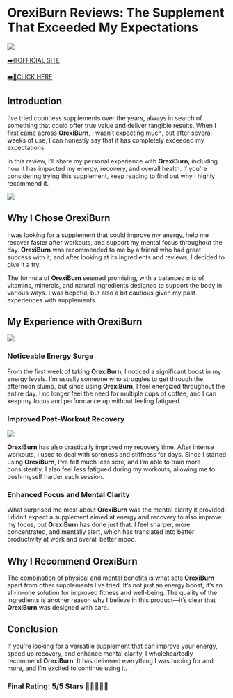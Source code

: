 # **OrexiBurn Reviews**: The Supplement That Exceeded My Expectations

[![](https://static.vecteezy.com/system/resources/thumbnails/019/896/014/small/buy-now-gradient-button-with-cart-symbol-buy-now-illustration-png.png)](https://edetoop.top/lander/sugarpreland-1/orexinurn.html) 

[➡️🌐OFFICIAL SITE](https://edetoop.top/lander/sugarpreland-1/orexinurn.html) 

[➡️🔗CLICK HERE](https://edetoop.top/lander/sugarpreland-1/orexinurn.html) 


## Introduction

I’ve tried countless supplements over the years, always in search of something that could offer true value and deliver tangible results. When I first came across **OrexiBurn**, I wasn’t expecting much, but after several weeks of use, I can honestly say that it has completely exceeded my expectations.

In this review, I’ll share my personal experience with **OrexiBurn**, including how it has impacted my energy, recovery, and overall health. If you're considering trying this supplement, keep reading to find out why I highly recommend it.

[![](https://wallpapers.com/images/hd/red-order-now-button-udg4jcj4arvn8b0n-2.png)](https://edetoop.top/lander/sugarpreland-1/orexinurn.html)  

## Why I Chose **OrexiBurn**

I was looking for a supplement that could improve my energy, help me recover faster after workouts, and support my mental focus throughout the day. **OrexiBurn** was recommended to me by a friend who had great success with it, and after looking at its ingredients and reviews, I decided to give it a try.

The formula of **OrexiBurn** seemed promising, with a balanced mix of vitamins, minerals, and natural ingredients designed to support the body in various ways. I was hopeful, but also a bit cautious given my past experiences with supplements.

## My Experience with **OrexiBurn**

[![](https://static.vecteezy.com/system/resources/thumbnails/019/896/014/small/buy-now-gradient-button-with-cart-symbol-buy-now-illustration-png.png)](https://edetoop.top/lander/sugarpreland-1/orexinurn.html)

### Noticeable Energy Surge

From the first week of taking **OrexiBurn**, I noticed a significant boost in my energy levels. I’m usually someone who struggles to get through the afternoon slump, but since using **OrexiBurn**, I feel energized throughout the entire day. I no longer feel the need for multiple cups of coffee, and I can keep my focus and performance up without feeling fatigued.

### Improved Post-Workout Recovery

[![](https://wallpapers.com/images/hd/red-order-now-button-udg4jcj4arvn8b0n-2.png)](https://edetoop.top/lander/sugarpreland-1/orexinurn.html)  

**OrexiBurn** has also drastically improved my recovery time. After intense workouts, I used to deal with soreness and stiffness for days. Since I started using **OrexiBurn**, I’ve felt much less sore, and I’m able to train more consistently. I also feel less fatigued during my workouts, allowing me to push myself harder each session.

### Enhanced Focus and Mental Clarity

What surprised me most about **OrexiBurn** was the mental clarity it provided. I didn’t expect a supplement aimed at energy and recovery to also improve my focus, but **OrexiBurn** has done just that. I feel sharper, more concentrated, and mentally alert, which has translated into better productivity at work and overall better mood.

## Why I Recommend **OrexiBurn**

The combination of physical and mental benefits is what sets **OrexiBurn** apart from other supplements I’ve tried. It’s not just an energy boost; it’s an all-in-one solution for improved fitness and well-being. The quality of the ingredients is another reason why I believe in this product—it’s clear that **OrexiBurn** was designed with care.

## Conclusion

If you're looking for a versatile supplement that can improve your energy, speed up recovery, and enhance mental clarity, I wholeheartedly recommend **OrexiBurn**. It has delivered everything I was hoping for and more, and I’m excited to continue using it.

### Final Rating: 5/5 Stars 🌟🌟🌟🌟🌟
